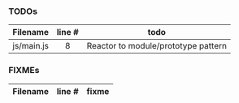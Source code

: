 ### TODOs
| Filename | line # | todo
|:--------:|:------:|:------:
| js/main.js | 8 | Reactor to module/prototype pattern


### FIXMEs
| Filename | line # | fixme
|:--------:|:------:|:------:
